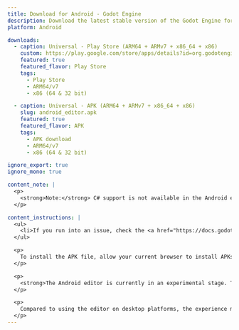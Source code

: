 ```yaml
---
title: Download for Android - Godot Engine
description: Download the latest stable version of the Godot Engine for Android
platform: Android

downloads:
  - caption: Universal - Play Store (ARM64 + ARMv7 + x86_64 + x86)
    custom: https://play.google.com/store/apps/details?id=org.godotengine.editor.v3
    featured: true
    featured_flavor: Play Store
    tags:
      - Play Store
      - ARM64/v7
      - x86 (64 & 32 bit)

  - caption: Universal - APK (ARM64 + ARMv7 + x86_64 + x86)
    slug: android_editor.apk
    featured: true
    featured_flavor: APK
    tags:
      - APK download
      - ARM64/v7
      - x86 (64 & 32 bit)

ignore_export: true
ignore_mono: true

content_note: |
  <p>
    <strong>Note:</strong> C# support is not available in the Android editor.
  </p>

content_instructions: |
  <ul>
    <li>If you run into an issue, check the <a href="https://docs.godotengine.org/en/stable/about/troubleshooting.html">Troubleshooting</a> page for common issues and their solutions.</li>
  </ul>

  <p>
    To install the APK file, allow your current browser to install APKs from unknown sources in your device's settings.
  </p>

  <p>
    <strong>The Android editor is currently in an experimental stage. The UI has not been adapted for touch screens yet; using a hardware keyboard and mouse is strongly recommended.</strong>
  </p>

  <p>
    Compared to using the editor on desktop platforms, the experience may be suboptimal, especially if you do not use a hardware keyboard and mouse. See the <a href="https://github.com/godotengine/godot/issues?q=is%3Aissue+is%3Aopen+label%3Aplatform%3Aandroid+label%3Atopic%3Aeditor+">list of known issues affecting the Android editor</a> for more information.
  </p>
---
```

